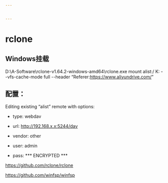 ```yaml
---


---
```


<h1 id="rclone">rclone</h1>
<h2 id="windows挂载">Windows挂载</h2>
<p>D:\A-Software\rclone-v1.64.2-windows-amd64\rclone.exe mount alist:/ K: --vfs-cache-mode full  --header “Referer:<a href="https://www.aliyundrive.com/">https://www.aliyundrive.com/</a>”</p>
<h2 id="配置：">配置：</h2>
<p>Editing existing “alist” remote with options:</p>
<ul>
<li>
<p>type: webdav</p>
</li>
<li>
<p>url: <a href="http://192.168.123.139:5244/dav">http://192.168.x.x:5244/dav</a></p>
</li>
<li>
<p>vendor: other</p>
</li>
<li>
<p>user: admin</p>
</li>
<li>
<p>pass: *** ENCRYPTED ***</p>
</li>
</ul>
<p><a href="https://github.com/rclone/rclone">https://github.com/rclone/rclone</a></p>
<p><a href="https://github.com/winfsp/winfsp">https://github.com/winfsp/winfsp</a></p>

